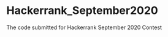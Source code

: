 Hackerrank_September2020
========================

The code submitted for Hackerrank September 2020 Contest
